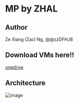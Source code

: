 # MP by ZHAL

## Author
Ze Xiang (Zac) Ng, @@zzDFHJ8

## Download VMs here!!
[onedrive](https://studenttpedu-my.sharepoint.com/:f:/g/personal/2004668f_student_tp_edu_sg/ErI2k26ywa5OhEfXKJAt6bEB8UXiSFigc3U_4SujIj2npw?e=XbaDKu)

## Architecture
![image](https://user-images.githubusercontent.com/83386237/192132005-de2c163f-13d9-4d4e-8f43-befe944d4d5b.png)
